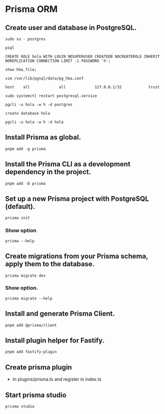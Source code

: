 # Prisma ORM

## Create user and database in PostgreSQL.
```
sudo su - postgres
```
```
psql
```
```
CREATE ROLE hola WITH LOGIN NOSUPERUSER CREATEDB NOCREATEROLE INHERIT NOREPLICATION CONNECTION LIMIT -1 PASSWORD 'h';
```
```
show hba_file;
```
```
vim /var/lib/pgsql/data/pg_hba.conf
```
```
host    all             all             127.0.0.1/32            trust
```
```
sudo systemctl restart postgresql.service
```
```
pgcli -u hola -w h -d postgres
```
```
create database hola
```
```
pgcli -u hola -w h -d hola
```
## Install Prisma as global.
```
pnpm add -g prisma
```
## Install the Prisma CLI as a development dependency in the project.
```
pnpm add -D prisma
```
## Set up a new Prisma project with PostgreSQL (default).
```
prisma init
```
### Show option
```
prisma --help
```
## Create migrations from your Prisma schema, apply them to the database.
```
prisma migrate dev
```
### Show option.
```
prisma migrate --help
```
## Install and generate Prisma Client.
```
pnpm add @prisma/client
```
## Install plugin helper for Fastify.
``` 
pnpm add fastify-plugin
```
## Create prisma plugin 
- In plugins/prisma.ts and register in index.ts
## Start prisma studio
```
prisma studio
```